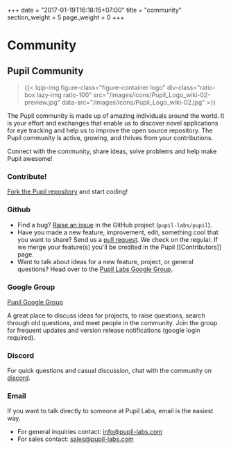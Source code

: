 +++
date = "2017-01-19T16:18:15+07:00"
title = "community"
section_weight = 5
page_weight = 0
+++

# Community

## Pupil Community

> {{< lqip-img figure-class="figure-container logo" div-class="ratio-box lazy-img ratio-100" src="/images/icons/Pupil_Logo_wiki-02-preview.jpg" data-src="/images/icons/Pupil_Logo_wiki-02.jpg" >}}

The Pupil community is made up of amazing individuals around the world.  It is your effort and exchanges that enable us to discover novel applications for eye tracking and help us to improve the open source repository.  The Pupil community is active, growing, and thrives from your contributions.

Connect with the community, share ideas, solve problems and help make Pupil awesome! 

### Contribute!

[Fork the Pupil repository][fork] and start coding!

### Github

* Find a bug?  [Raise an issue][issue] in the GitHub project (`pupil-labs/pupil`).  
* Have you made a new feature, improvement, edit, something cool that you want to share? Send us a [pull request][pull].  We check on the regular.  If we merge your feature(s) you'll be credited in the Pupil [[Contributors]] page.
* Want to talk about ideas for a new feature, project, or general questions?  Head over to the [Pupil Labs Google Group][google-group].

### Google Group

[Pupil Google Group][google-group]

A great place to discuss ideas for projects, to raise questions, search through old questions, and meet people in the community. Join the group for frequent updates and version release notifications (google login required).

### Discord
For quick questions and casual discussion, chat with the community on [discord](https://discord.gg/gKmmGqy).

### Email

If you want to talk directly to someone at Pupil Labs, email is the easiest way.

* For general inquiries contact: <info@pupil-labs.com>
* For sales contact: <sales@pupil-labs.com>

[google-group]: http://groups.google.com/group/pupil-discuss
[issue]: https://github.com/pupil-labs/pupil/issues
[fork]: https://github.com/pupil-labs/pupil/fork
[pull]: https://github.com/pupil-labs/pupil/pulls

